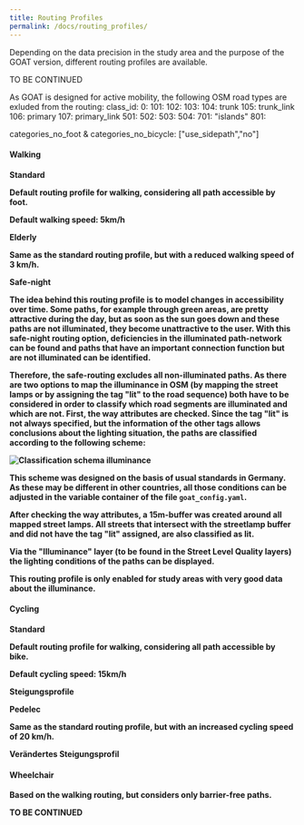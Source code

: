 ```yaml
---
title: Routing Profiles
permalink: /docs/routing_profiles/
---
```


Depending on the data precision in the study area and the purpose of the GOAT version, different routing profiles are available. 

TO BE CONTINUED

As GOAT is designed for active mobility, the following OSM road types are exluded from the routing: 
    class_id: 
    0:
    101:
    102:
    103:
    104: trunk
    105: trunk_link
    106: primary
    107: primary_link
    501:
    502:
    503:
    504:
    701: "islands"
    801:

categories_no_foot & categories_no_bicycle: ["use_sidepath","no"]

#### Walking
<b>Standard<b>

Default routing profile for walking, considering all path accessible by foot. 

Default walking speed: 5km/h

<b>Elderly<b>

Same as the standard routing profile, but with a reduced walking speed of 3 km/h. 

<b>Safe-night<b>

The idea behind this routing profile is to model changes in accessibility over time. Some paths, for example through green areas, are pretty attractive during the day, but as soon as the sun goes down and these paths are not illuminated, they become unattractive to the user. With this safe-night routing option, deficiencies in the illuminated path-network can be found and paths that have an important connection function but are not illuminated can be identified.

Therefore, the safe-routing excludes all non-illuminated paths. As there are two options to map the illuminance in OSM (by mapping the street lamps or by assigning the tag "lit" to the road sequence) both have to be considered in order to classify which road segments are illuminated and which are not. First, the way attributes are checked. Since the tag "lit" is not always specified, but the information of the other tags allows conclusions about the lighting situation, the paths are classified according to the following scheme:


<img class="img-responsive" src="../../img/classification_schema_illumination.png" alt="Classification schema illuminance" title="Classification schema illuminance"/> 

This scheme was designed on the basis of usual standards in Germany. As these may be different in other countries, all those conditions can be adjusted in the variable container of the file `goat_config.yaml`. 

After checking the way attributes, a 15m-buffer was created around all mapped street lamps. All streets that intersect with the streetlamp buffer and did not have the tag "lit" assigned, are also classified as lit.

Via the "Illuminance" layer (to be found in the Street Level Quality layers) the lighting conditions of the paths can be displayed. 

This routing profile is only enabled for study areas with very good data about the illuminance. 


#### Cycling
<b>Standard<b>

Default routing profile for walking, considering all path accessible by bike. 

Default cycling speed: 15km/h

Steigungsprofile

<b>Pedelec<b>

Same as the standard routing profile, but with an increased cycling speed of 20 km/h. 

Verändertes Steigungsprofil

#### Wheelchair

Based on the walking routing, but considers only barrier-free paths. 

TO BE CONTINUED